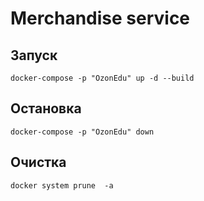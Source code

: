 # Merchandise service

## Запуск 

```shell
docker-compose -p "OzonEdu" up -d --build
```

## Остановка

```shell
docker-compose -p "OzonEdu" down
```

## Очистка

```shell
docker system prune  -a
```